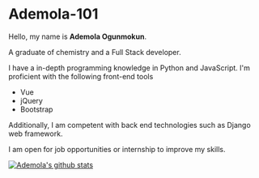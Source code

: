 # Ademola-101
Hello, my name is **Ademola Ogunmokun**. 

A graduate of chemistry and a Full Stack developer.


I have a in-depth programming knowledge in Python and JavaScript. I'm proficient with the following front-end tools
- Vue
- jQuery
- Bootstrap


Additionally, I am competent with back end technologies such as Django web framework. 

I am open for job opportunities or internship to improve my skills.


[![Ademola's github stats](https://github-readme-stats.vercel.app/api?username=Ademola101&count_private=true&show_icons=true)](https://github.com/anuraghazra/github-readme-stats)
